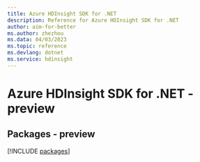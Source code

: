 ```yaml
---
title: Azure HDInsight SDK for .NET
description: Reference for Azure HDInsight SDK for .NET
author: aim-for-better
ms.author: zhezhou
ms.data: 04/03/2023
ms.topic: reference
ms.devlang: dotnet
ms.service: hdinsight
---
```

# Azure HDInsight SDK for .NET - preview
## Packages - preview
[!INCLUDE [packages](hdinsight-index.md)]